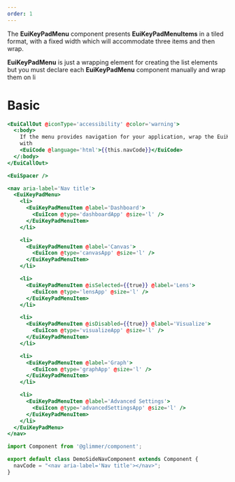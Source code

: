 ```yaml
---
order: 1
---
```


<EuiText>
	<p>
		The <strong>EuiKeyPadMenu</strong> component presents <strong>EuiKeyPadMenuItems</strong> in a tiled format, with a fixed width which will accommodate three items and then wrap.
  </p>

  <p>
  <strong>EuiKeyPadMenu</strong> is just a wrapping element for creating the list elements but you must declare each <strong>EuiKeyPadMenu</strong> component manually and wrap them on li
  </p>

</EuiText>
<EuiSpacer/>

# Basic

```hbs template
<EuiCallOut @iconType='accessibility' @color='warning'>
  <:body>
    If the menu provides navigation for your application, wrap the EuiKeyPadMenu
    with
    <EuiCode @language='html'>{{this.navCode}}</EuiCode>
  </:body>
</EuiCallOut>

<EuiSpacer />

<nav aria-label='Nav title'>
  <EuiKeyPadMenu>
    <li>
      <EuiKeyPadMenuItem @label='Dashboard'>
        <EuiIcon @type='dashboardApp' @size='l' />
      </EuiKeyPadMenuItem>
    </li>

    <li>
      <EuiKeyPadMenuItem @label='Canvas'>
        <EuiIcon @type='canvasApp' @size='l' />
      </EuiKeyPadMenuItem>
    </li>

    <li>
      <EuiKeyPadMenuItem @isSelected={{true}} @label='Lens'>
        <EuiIcon @type='lensApp' @size='l' />
      </EuiKeyPadMenuItem>
    </li>

    <li>
      <EuiKeyPadMenuItem @isDisabled={{true}} @label='Visualize'>
        <EuiIcon @type='visualizeApp' @size='l' />
      </EuiKeyPadMenuItem>
    </li>

    <li>
      <EuiKeyPadMenuItem @label='Graph'>
        <EuiIcon @type='graphApp' @size='l' />
      </EuiKeyPadMenuItem>
    </li>

    <li>
      <EuiKeyPadMenuItem @label='Advanced Settings'>
        <EuiIcon @type='advancedSettingsApp' @size='l' />
      </EuiKeyPadMenuItem>
    </li>
  </EuiKeyPadMenu>
</nav>
```

```js component
import Component from '@glimmer/component';

export default class DemoSideNavComponent extends Component {
  navCode = "<nav aria-label='Nav title'></nav>";
}
```
